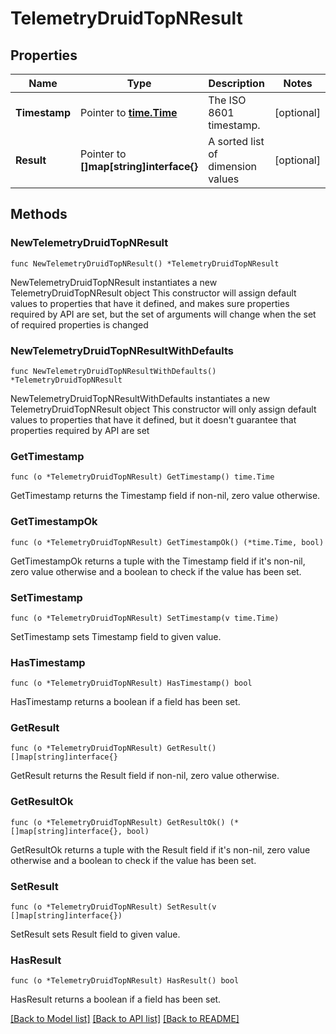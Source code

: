 # TelemetryDruidTopNResult

## Properties

Name | Type | Description | Notes
------------ | ------------- | ------------- | -------------
**Timestamp** | Pointer to [**time.Time**](time.Time.md) | The ISO 8601 timestamp. | [optional] 
**Result** | Pointer to **[]map[string]interface{}** | A sorted list of dimension values | [optional] 

## Methods

### NewTelemetryDruidTopNResult

`func NewTelemetryDruidTopNResult() *TelemetryDruidTopNResult`

NewTelemetryDruidTopNResult instantiates a new TelemetryDruidTopNResult object
This constructor will assign default values to properties that have it defined,
and makes sure properties required by API are set, but the set of arguments
will change when the set of required properties is changed

### NewTelemetryDruidTopNResultWithDefaults

`func NewTelemetryDruidTopNResultWithDefaults() *TelemetryDruidTopNResult`

NewTelemetryDruidTopNResultWithDefaults instantiates a new TelemetryDruidTopNResult object
This constructor will only assign default values to properties that have it defined,
but it doesn't guarantee that properties required by API are set

### GetTimestamp

`func (o *TelemetryDruidTopNResult) GetTimestamp() time.Time`

GetTimestamp returns the Timestamp field if non-nil, zero value otherwise.

### GetTimestampOk

`func (o *TelemetryDruidTopNResult) GetTimestampOk() (*time.Time, bool)`

GetTimestampOk returns a tuple with the Timestamp field if it's non-nil, zero value otherwise
and a boolean to check if the value has been set.

### SetTimestamp

`func (o *TelemetryDruidTopNResult) SetTimestamp(v time.Time)`

SetTimestamp sets Timestamp field to given value.

### HasTimestamp

`func (o *TelemetryDruidTopNResult) HasTimestamp() bool`

HasTimestamp returns a boolean if a field has been set.

### GetResult

`func (o *TelemetryDruidTopNResult) GetResult() []map[string]interface{}`

GetResult returns the Result field if non-nil, zero value otherwise.

### GetResultOk

`func (o *TelemetryDruidTopNResult) GetResultOk() (*[]map[string]interface{}, bool)`

GetResultOk returns a tuple with the Result field if it's non-nil, zero value otherwise
and a boolean to check if the value has been set.

### SetResult

`func (o *TelemetryDruidTopNResult) SetResult(v []map[string]interface{})`

SetResult sets Result field to given value.

### HasResult

`func (o *TelemetryDruidTopNResult) HasResult() bool`

HasResult returns a boolean if a field has been set.


[[Back to Model list]](../README.md#documentation-for-models) [[Back to API list]](../README.md#documentation-for-api-endpoints) [[Back to README]](../README.md)


